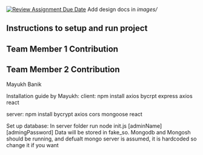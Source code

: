 [![Review Assignment Due Date](https://classroom.github.com/assets/deadline-readme-button-24ddc0f5d75046c5622901739e7c5dd533143b0c8e959d652212380cedb1ea36.svg)](https://classroom.github.com/a/9NDadFFr)
Add design docs in *images/*

## Instructions to setup and run project

## Team Member 1 Contribution

## Team Member 2 Contribution
Mayukh Banik

Installation guide by Mayukh:
client:
npm install axios bycrpt express axios react

server:
npm install bycrypt axios cors mongoose react

Set up database:
In server folder run
node init.js [adminName] [admingPassword]
Data will be stored in fake_so.
Mongodb and Mongosh should be running, and defualt mongo server is assumed, it is hardcoded so change it if you want